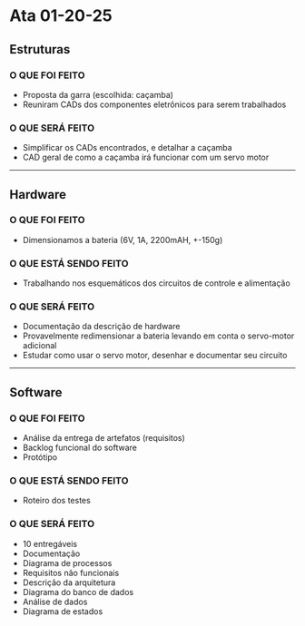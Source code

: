# Ata 01-20-25

## Estruturas
### O QUE FOI FEITO
- Proposta da garra (escolhida: caçamba)  
- Reuniram CADs dos componentes eletrônicos para serem trabalhados  

### O QUE SERÁ FEITO
- Simplificar os CADs encontrados, e detalhar a caçamba  
- CAD geral de como a caçamba irá funcionar com um servo motor  

---

## Hardware
### O QUE FOI FEITO
- Dimensionamos a bateria (6V, 1A, 2200mAH, +-150g)  

### O QUE ESTÁ SENDO FEITO
- Trabalhando nos esquemáticos dos circuitos de controle e alimentação  

### O QUE SERÁ FEITO
- Documentação da descrição de hardware  
- Provavelmente redimensionar a bateria levando em conta o servo-motor adicional  
- Estudar como usar o servo motor, desenhar e documentar seu circuito  

---

## Software
### O QUE FOI FEITO
- Análise da entrega de artefatos (requisitos)  
- Backlog funcional do software  
- Protótipo  

### O QUE ESTÁ SENDO FEITO
- Roteiro dos testes  

### O QUE SERÁ FEITO
- 10 entregáveis  
- Documentação  
- Diagrama de processos  
- Requisitos não funcionais  
- Descrição da arquitetura  
- Diagrama do banco de dados  
- Análise de dados  
- Diagrama de estados  
